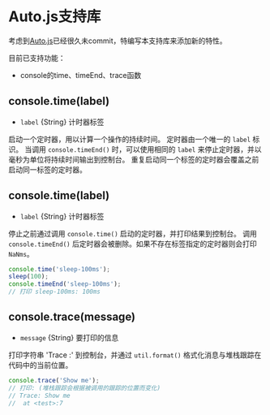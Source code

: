 # Auto.js支持库

考虑到[Auto.js](https://github.com/hyb1996/Auto.js)已经很久未commit，特编写本支持库来添加新的特性。

目前已支持功能：
- console的time、timeEnd、trace函数

## console.time(label)
* `label` {String} 计时器标签

启动一个定时器，用以计算一个操作的持续时间。
定时器由一个唯一的 `label` 标识。
当调用 `console.timeEnd()` 时，可以使用相同的 `label` 来停止定时器，并以毫秒为单位将持续时间输出到控制台。
重复启动同一个标签的定时器会覆盖之前启动同一标签的定时器。

## console.time(label)
* `label` {String} 计时器标签

停止之前通过调用 `console.time()` 启动的定时器，并打印结果到控制台。
调用 `console.timeEnd()` 后定时器会被删除。如果不存在标签指定的定时器则会打印 `NaNms`。
```js
console.time('sleep-100ms');
sleep(100);
console.timeEnd('sleep-100ms');
// 打印 sleep-100ms: 100ms
```

## console.trace(message)
* `message` {String} 要打印的信息

打印字符串 'Trace :' 到控制台，并通过 `util.format()` 格式化消息与堆栈跟踪在代码中的当前位置。

```js
console.trace('Show me');
// 打印: (堆栈跟踪会根据被调用的跟踪的位置而变化)
// Trace: Show me
//  at <test>:7
```